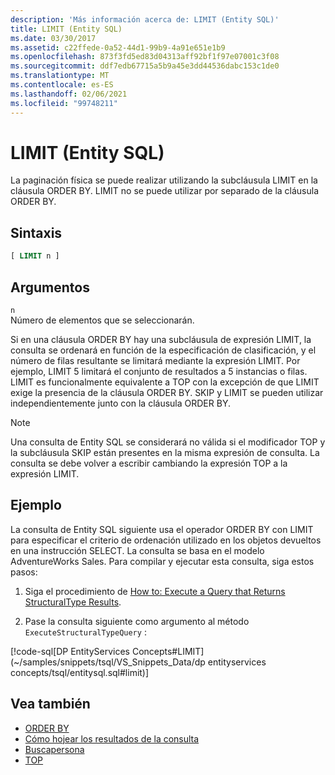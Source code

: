 ```yaml
---
description: 'Más información acerca de: LIMIT (Entity SQL)'
title: LIMIT (Entity SQL)
ms.date: 03/30/2017
ms.assetid: c22ffede-0a52-44d1-99b9-4a91e651e1b9
ms.openlocfilehash: 873f3fd5ed83d04313aff92bf1f97e07001c3f08
ms.sourcegitcommit: ddf7edb67715a5b9a45e3dd44536dabc153c1de0
ms.translationtype: MT
ms.contentlocale: es-ES
ms.lasthandoff: 02/06/2021
ms.locfileid: "99748211"
---
```

# <a name="limit-entity-sql"></a>LIMIT (Entity SQL)

La paginación física se puede realizar utilizando la subcláusula LIMIT en la cláusula ORDER BY. LIMIT no se puede utilizar por separado de la cláusula ORDER BY.  
  
## <a name="syntax"></a>Sintaxis  
  
```sql  
[ LIMIT n ]  
```  
  
## <a name="arguments"></a>Argumentos  

 `n`  
 Número de elementos que se seleccionarán.  
  
 Si en una cláusula ORDER BY hay una subcláusula de expresión LIMIT, la consulta se ordenará en función de la especificación de clasificación, y el número de filas resultante se limitará mediante la expresión LIMIT. Por ejemplo, LIMIT 5 limitará el conjunto de resultados a 5 instancias o filas. LIMIT es funcionalmente equivalente a TOP con la excepción de que LIMIT exige la presencia de la cláusula ORDER BY. SKIP y LIMIT se pueden utilizar independientemente junto con la cláusula ORDER BY.  
  
> [!NOTE]
> Una consulta de Entity SQL se considerará no válida si el modificador TOP y la subcláusula SKIP están presentes en la misma expresión de consulta. La consulta se debe volver a escribir cambiando la expresión TOP a la expresión LIMIT.  
  
## <a name="example"></a>Ejemplo  

 La consulta de Entity SQL siguiente usa el operador ORDER BY con LIMIT para especificar el criterio de ordenación utilizado en los objetos devueltos en una instrucción SELECT. La consulta se basa en el modelo AdventureWorks Sales. Para compilar y ejecutar esta consulta, siga estos pasos:  
  
1. Siga el procedimiento de [How to: Execute a Query that Returns StructuralType Results](../how-to-execute-a-query-that-returns-structuraltype-results.md).  
  
2. Pase la consulta siguiente como argumento al método `ExecuteStructuralTypeQuery` :  
  
 [!code-sql[DP EntityServices Concepts#LIMIT](~/samples/snippets/tsql/VS_Snippets_Data/dp entityservices concepts/tsql/entitysql.sql#limit)]  
  
## <a name="see-also"></a>Vea también

- [ORDER BY](order-by-entity-sql.md)
- [Cómo hojear los resultados de la consulta](/previous-versions/dotnet/netframework-4.0/bb738702(v=vs.100))
- [Buscapersona](paging-entity-sql.md)
- [TOP](top-entity-sql.md)
